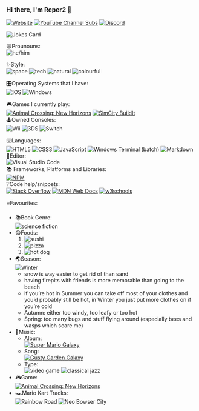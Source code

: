 ### Hi there, I'm Reper2 👋
[![Website](https://img.shields.io/badge/%F0%9F%8C%90-Website-lightskyblue?style=for-the-badge&labelColor=grey)](https://reper2.github.io?utm_source=GitHub&utm_medium=readme)
[![YouTube Channel Subs](https://img.shields.io/youtube/channel/subscribers/UCofCDfLjs_TkiC-p0-k_9XA?color=%23FF6969&label=Reper2&logo=youtube&logoColor=%23FF0000&style=for-the-badge)](https://www.youtube.com/channel/UCofCDfLjs_TkiC-p0-k_9XA)
[![Discord](https://img.shields.io/discord/771861170256085023?color=%237289DA&label=Official%20Server&logo=discord&style=for-the-badge)](https://discord.gg/JGEjfm5Gn4)

![Jokes Card](https://readme-jokes.vercel.app/api)

😄Prounouns:  
![he/him](https://img.shields.io/badge/%E2%99%82%EF%B8%8F-he%2Fhim-blue?style=for-the-badge&labelColor=grey)

✨Style:  
![space](https://img.shields.io/badge/%F0%9F%8C%8C-Space-navy?style=for-the-badge&labelColor=darkblue)
![tech](https://img.shields.io/badge/%F0%9F%96%A5%EF%B8%8F-Tech-blue?style=for-the-badge&labelColor=grey)
![natural](https://img.shields.io/badge/%F0%9F%8C%B2-Natural-natural?style=for-the-badge&labelColor=lightskyblue)
![colourful](https://img.shields.io/badge/%F0%9F%8C%88-Colourful-lightblue?style=for-the-badge&labelColor=lightgrey)

🎛️Operating Systems that I have:  
![IOS](https://img.shields.io/badge/iOS-000000?style=for-the-badge&logo=ios&logoColor=white)
![Windows](https://img.shields.io/badge/Windows-0078D6?style=for-the-badge&logo=windows&logoColor=white)

🎮Games I currently play:  
[![Animal Crossing: New Horizons](https://img.shields.io/badge/%F0%9F%8D%83-Animal%20Crossing:%20New%20Horizons-burlywood?style=for-the-badge&labelColor=%2337c8ff)](https://www.nintendo.com.au/games/nintendo-switch/animal-crossing-new-horizons)
[![SimCity BuildIt](https://img.shields.io/badge/%F0%9F%8F%99%EF%B8%8F-SimCity%20BuildIt-lightskyblue?style=for-the-badge&labelColor=green)](https://www.ea.com/games/simcity/simcity-buildit)  
🕹️Owned Consoles:  
![Wii](https://img.shields.io/badge/Wii-8B8B8B?style=for-the-badge&logo=wii&logoColor=white)
![3DS](https://img.shields.io/badge/3DS-D12228?style=for-the-badge&logo=nintendo-3ds&logoColor=white)
![Switch](https://img.shields.io/badge/Switch-E60012?style=for-the-badge&logo=nintendo-switch&logoColor=white)

⌨️Languages:  
![HTML5](https://img.shields.io/badge/html5-%23E34F26.svg?style=for-the-badge&logo=html5&logoColor=white)
![CSS3](https://img.shields.io/badge/css3-%231572B6.svg?style=for-the-badge&logo=css3&logoColor=white)
![JavaScript](https://img.shields.io/badge/javascript-%23323330.svg?style=for-the-badge&logo=javascript&logoColor=%23F7DF1E)
![Windows Terminal (batch)](https://img.shields.io/badge/Windows%20Terminalt-%234D4D4D.svg?style=for-the-badge&logo=windows-terminal&logoColor=white)
![Markdown](https://img.shields.io/badge/markdown-%23000000.svg?style=for-the-badge&logo=markdown&logoColor=white)  
📝Editor:  
![Visual Studio Code](https://img.shields.io/badge/Visual%20Studio%20Code-0078d7.svg?style=for-the-badge&logo=visual-studio-code&logoColor=white)  
📚 Frameworks, Platforms and Libraries:  
[![NPM](https://img.shields.io/badge/NPM-%23000000.svg?style=for-the-badge&logo=npm&logoColor=white)](https://npmjs.com)  
❔Code help/snippets:  
[![Stack Overflow](https://img.shields.io/badge/-Stackoverflow-FE7A16?style=for-the-badge&logo=stack-overflow&logoColor=white)](https://stackoverflow.com)
[![MDN Web Docs](https://img.shields.io/badge/MDN_Web_Docs-black?style=for-the-badge&logo=mdnwebdocs&logoColor=white)](https://developer.mozilla.org)
[![w3schools](https://img.shields.io/badge/w3-w3schools-white?style=for-the-badge&labelColor=%234CAF50)](https://w3schools.com)

⭐Favourites:
- 📚Book Genre:  
  ![science fiction](https://img.shields.io/badge/%F0%9F%9A%80-Science%20Fiction-darkblue?style=for-the-badge&labelColor=navy)
- 😋Foods:
  1. ![sushi](https://img.shields.io/badge/%F0%9F%8D%A3-Sushi-navy?style=for-the-badge&labelColor=blue)
  2. ![pizza](https://img.shields.io/badge/%F0%9F%8D%95-Pizza-yellow?style=for-the-badge&labelColor=red)
  3. ![hot dog](https://img.shields.io/badge/%F0%9F%8C%AD-Hot%20Dog-darkgoldenrod?style=for-the-badge&labelColor=darkred)
- 🌏Season:  
![Winter](https://img.shields.io/badge/%E2%9D%84%EF%B8%8F-Winter-skyblue?style=for-the-badge&labelColor=azure)  
  - snow is way easier to get rid of than sand
  - having firepits with friends is more memorable than going to the beach
  - if you’re hot in Summer you can take off most of your clothes and you’d probably still be hot, in Winter you just put more clothes on if you’re cold
  - Autumn: either too windy, too leafy or too hot
  - Spring: too many bugs and stuff flying around (especially bees and wasps which scare me) 
- 🎵Music:
  - Album:  
  [![Super Mario Galaxy](https://img.shields.io/badge/%F0%9F%8C%8C-Super%20Mario%20Galaxy-darkblue?style=for-the-badge&labelColor=navy)](https://downloads.khinsider.com/game-soundtracks/album/super-mario-galaxy)
  - Song:  
  [![Gusty Garden Galaxy](https://img.shields.io/badge/%F0%9F%8C%B3-Gusty%20Garden%20Galaxy-darkblue?style=for-the-badge&labelColor=navy)](https://downloads.khinsider.com/game-soundtracks/album/super-mario-galaxy/1-17%2520Gusty%2520Garden%2520Galaxy.mp3)
  - Type:  
  ![video game](https://img.shields.io/badge/%F0%9F%8E%AE-Video%20Game-darkblue?style=for-the-badge&labelColor=blue)
  ![classical jazz](https://img.shields.io/badge/%F0%9F%8E%B5-Classical%20Jazz-black?style=for-the-badge&labelColor=blue)
- 🎮Game:  
[![Animal Crossing: New Horizons](https://img.shields.io/badge/%F0%9F%8D%83-Animal%20Crossing:%20New%20Horizons-burlywood?style=for-the-badge&labelColor=%2337c8ff)](https://www.nintendo.com.au/games/nintendo-switch/animal-crossing-new-horizons)
- 🏎️Mario Kart Tracks:  
![Rainbow Road](https://img.shields.io/badge/%F0%9F%8C%88%20%F0%9F%8C%8C-Rainbow%20Road-darkblue?style=for-the-badge&labelColor=navy)
![Neo Bowser City](https://img.shields.io/badge/%F0%9F%8F%99%EF%B8%8F-Neo%20Bowser%20CIty-darkblue?style=for-the-badge&labelColor=%23FF10F0)
